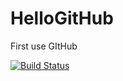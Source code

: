 # HelloGitHub
First use GItHub

[![Build Status](https://travis-ci.org/michaelliao/openweixin.svg?branch=master)](https://travis-ci.org/michaelliao/openweixin)
